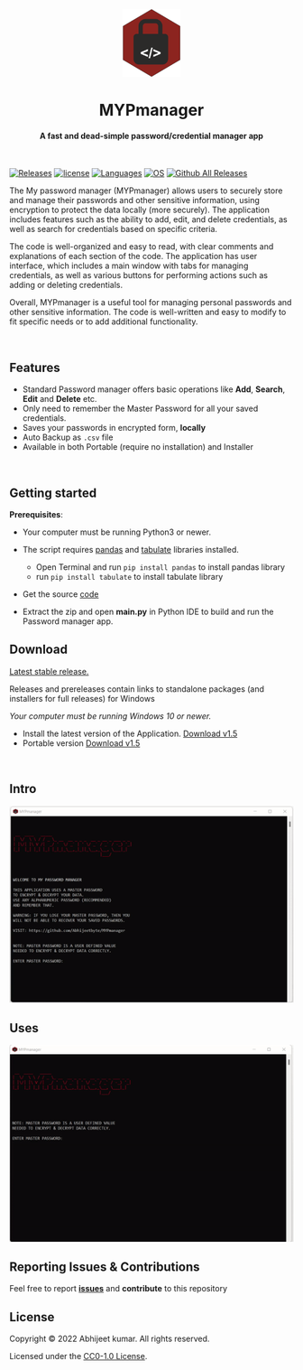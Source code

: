 <p align="center">
    <img src="gif/MYPmanager-logo.png?raw=true" height="120px"/>
    <h1 align="center">MYPmanager</h1>
    <h4 align="center">
      A fast and dead-simple password/credential manager app
    </h4>
  <br>
</p>


<!-- Badge section -->

[![Releases](https://img.shields.io/badge/Github-Releases-blue)](https://github.com/Abhijeetbyte/MYPmanager/releases)
[![license](https://img.shields.io/github/license/abhijeetbyte/MYPmanager)](LICENSE)
[![Languages](https://img.shields.io/badge/Python-FFD43B?&logo=python&logoColor=blue)](main.py)
[![OS](https://img.shields.io/badge/Windows-0078D6?&logo=windows&logoColor=white)](README.md) <!--added redme links, just to not go elseweher -->
[![Github All Releases](https://img.shields.io/github/downloads/Abhijeetbyte/MYPmanager/total?label=Downloads)](https://github.com/Abhijeetbyte/MYPmanager/releases/download/v1.5/MYPmanager_setup.exe)


The My password manager (MYPmanager) allows users to securely store and manage their passwords and other sensitive information, using encryption to protect the data locally (more securely). The application includes features such as the ability to add, edit, and delete credentials, as well as search for credentials based on specific criteria.

The code is well-organized and easy to read, with clear comments and explanations of each section of the code. The application has user interface, which includes a main window with tabs for managing credentials, as well as various buttons for performing actions such as adding or deleting credentials.

Overall, MYPmanager is a useful tool for managing personal passwords and other sensitive information. The code is well-written and easy to modify to fit specific needs or to add additional functionality.

</br>

## Features
* Standard Password manager offers basic operations like **Add**, **Search**, **Edit** and **Delete** etc.
* Only need to remember the Master Password for all your saved credentials.
* Saves your passwords in encrypted form, **locally**
* Auto Backup as `.csv` file
* Available in both Portable (require no installation) and Installer 
<br/>


## Getting started


<b>Prerequisites</b>:

* Your computer must be running Python3 or newer.
* The script requires [pandas](https://pandas.pydata.org/docs/index.html) and [tabulate](https://pypi.org/project/tabulate/) libraries installed. </br>
   - Open Terminal and run `pip install pandas` to install pandas library </br>
   - run `pip install tabulate` to install tabulate library</br>
  
* Get the source [code](https://github.com/Abhijeetbyte/MYPmanager/archive/refs/heads/main.zip)

* Extract the zip and open <b> main.py</b> in Python IDE to build and run the Password manager app.</br>

## Download

[Latest stable release.](https://github.com/abhijeetbyte/MYPmanager/releases/latest)

Releases and prereleases contain links to standalone packages
(and installers for full releases) for Windows
  
_Your computer must be running Windows 10 or newer._

* Install the latest version of the Application. [Download v1.5](https://github.com/Abhijeetbyte/MYPmanager/releases/download/v1.5/MYPmanager_setup.exe)
* Portable version [Download v1.5](https://github.com/Abhijeetbyte/MYPmanager/releases/download/v1.5/MYPmanager.exe)

<br/>

## Intro

![Intro GIF](gif/MYPmanager-demo1.gif)</br>


## Uses

![Uses GIF](gif/MYPmanager-demo2.gif)</br>


## Reporting Issues & Contributions

Feel free to report <b>[issues](https://github.com/Abhijeetbyte/MYPmanager/issues/new)</b> and <b>contribute</b> to this repository


## License

Copyright © 2022 Abhijeet kumar. All rights reserved.

Licensed under the [CC0-1.0 License](LICENSE).
